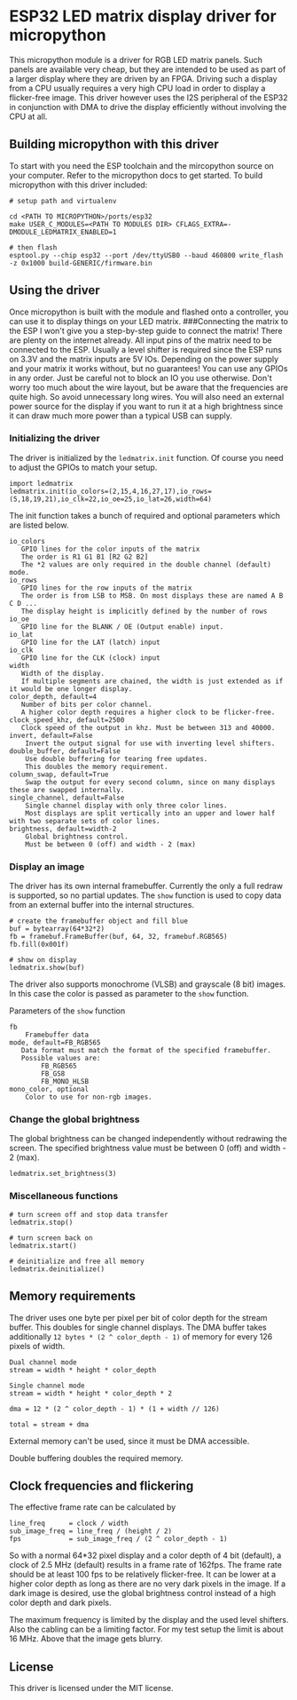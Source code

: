 # ESP32 LED matrix display driver for micropython
This micropython module is a driver for RGB LED matrix panels. Such panels are available very cheap, but they are intended to be used as part of a larger display where they are driven by an FPGA. Driving such a display from a CPU usually requires a very high CPU load in order to display a flicker-free image. This driver however uses the I2S peripheral of the ESP32 in conjunction with DMA to drive the display efficiently without involving the CPU at all.

## Building micropython with this driver
To start with you need the ESP toolchain and the mircopython source on your computer. Refer to the micropython docs to get started.
To build micropython with this driver included:
```
# setup path and virtualenv

cd <PATH TO MICROPYTHON>/ports/esp32
make USER_C_MODULES=<PATH TO MODULES DIR> CFLAGS_EXTRA=-DMODULE_LEDMATRIX_ENABLED=1

# then flash
esptool.py --chip esp32 --port /dev/ttyUSB0 --baud 460800 write_flash -z 0x1000 build-GENERIC/firmware.bin
```
## Using the driver
Once micropython is built with the module and flashed onto a controller, you can use it to display things on your LED matrix.
###Connecting the matrix to the ESP
I won't give you a step-by-step guide to connect the matrix! There are plenty on the internet already. All input pins of the matrix need to be connected to the ESP. Usually a level shifter is required since the ESP runs on 3.3V and the matrix inputs are 5V IOs. Depending on the power supply and your matrix it works without, but no guarantees! You can use any GPIOs in any order. Just be careful not to block an IO you use otherwise. 
Don't worry too much about the wire layout, but be aware that the frequencies are quite high. So avoid unnecessary long wires. You will also need an external power source for the display if you want to run it at a high brightness since it can draw much more power than a typical USB can supply.

### Initializing the driver
The driver is initialized by the `ledmatrix.init` function. Of course you need to adjust the GPIOs to match your setup.
```
import ledmatrix
ledmatrix.init(io_colors=(2,15,4,16,27,17),io_rows=(5,18,19,21),io_clk=22,io_oe=25,io_lat=26,width=64)
```

The init function takes a bunch of required and optional parameters which are listed below.
```
io_colors
   GPIO lines for the color inputs of the matrix
   The order is R1 G1 B1 [R2 G2 B2]
   The *2 values are only required in the double channel (default) mode.
io_rows
   GPIO lines for the row inputs of the matrix
   The order is from LSB to MSB. On most displays these are named A B C D ...
   The display height is implicitly defined by the number of rows
io_oe
   GPIO line for the BLANK / OE (Output enable) input.
io_lat
   GPIO line for the LAT (latch) input
io_clk
   GPIO line for the CLK (clock) input
width
   Width of the display.
   If multiple segments are chained, the width is just extended as if it would be one longer display.
color_depth, default=4
   Number of bits per color channel.
   A higher color depth requires a higher clock to be flicker-free.
clock_speed_khz, default=2500
   Clock speed of the output in khz. Must be between 313 and 40000.
invert, default=False
    Invert the output signal for use with inverting level shifters.
double_buffer, default=False
    Use double buffering for tearing free updates.
    This doubles the memory requirement.
column_swap, default=True
    Swap the output for every second column, since on many displays these are swapped internally.
single_channel, default=False
    Single channel display with only three color lines.
    Most displays are split vertically into an upper and lower half with two separate sets of color lines.
brightness, default=width-2
    Global brightness control.
    Must be between 0 (off) and width - 2 (max)
```

### Display an image
The driver has its own internal framebuffer. Currently the only a full redraw is supported, so no partial updates. The `show` function is used to copy data from an external buffer into the internal structures.
```
# create the framebuffer object and fill blue
buf = bytearray(64*32*2)
fb = framebuf.FrameBuffer(buf, 64, 32, framebuf.RGB565)
fb.fill(0x001f)

# show on display
ledmatrix.show(buf)
```
The driver also supports monochrome (VLSB) and grayscale (8 bit) images. In this case the color is passed as parameter to the `show` function.

Parameters of the `show` function
```
fb
    Framebuffer data
mode, default=FB_RGB565
   Data format must match the format of the specified framebuffer.
   Possible values are:
        FB_RGB565
        FB_GS8
        FB_MONO_HLSB
mono_color, optional
    Color to use for non-rgb images.
```

### Change the global brightness
The global brightness can be changed independently without redrawing the screen. The specified brightness value must be between 0 (off) and width - 2 (max).
```
ledmatrix.set_brightness(3)
```

### Miscellaneous functions
```
# turn screen off and stop data transfer
ledmatrix.stop()

# turn screen back on
ledmatrix.start()

# deinitialize and free all memory
ledmatrix.deinitialize()
```

## Memory requirements
The driver uses one byte per pixel per bit of color depth for the stream buffer. This doubles for single channel displays. The DMA buffer takes additionally `12 bytes * (2 ^ color_depth - 1)` of memory for every 126 pixels of width.
```
Dual channel mode
stream = width * height * color_depth

Single channel mode
stream = width * height * color_depth * 2

dma = 12 * (2 ^ color_depth - 1) * (1 + width // 126)

total = stream + dma

```

External memory can't be used, since it must be DMA accessible.

Double buffering doubles the required memory.

## Clock frequencies and flickering
The effective frame rate can be calculated by
```
line_freq      = clock / width
sub_image_freq = line_freq / (height / 2)
fps            = sub_image_freq / (2 ^ color_depth - 1)
```
So with a normal 64*32 pixel display and a color depth of 4 bit (default), a clock of 2.5 MHz (default) results in a frame rate of 162fps. The frame rate should be at least 100 fps to be relatively flicker-free. It can be lower at a higher color depth as long as there are no very dark pixels in the image. If a dark image is desired, use the global brightness control instead of a high color depth and dark pixels.

The maximum frequency is limited by the display and the used level shifters. Also the cabling can be a limiting factor. For my test setup the limit is about 16 MHz. Above that the image gets blurry. 

## License
This driver is licensed under the MIT license.

